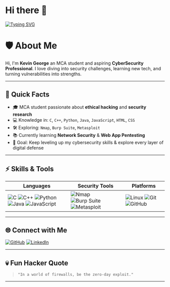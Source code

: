 # Hi there 👋

[![Typing SVG](https://readme-typing-svg.herokuapp.com?color=00FF00&lines=Welcome+to+my+GitHub+lab;Cybersecurity+is+my+playground;Breaking+ethically%2C+building+securely)](https://git.io/typing-svg)

# 🛡️ About Me
Hi, I'm **Kevin George** an MCA student and aspiring **CyberSecurity Professional**. 
I love diving into security challenges, learning new tech, and turning vulnerabilities into strengths.

---

## 📌 Quick Facts
- 🎓 MCA student passionate about **ethical hacking** and **security research**
- 💻 Knowledge in: `C`, `C++`, `Python`, `Java`, `JavaScript`, `HTML`, `CSS`
- 🛠 Exploring: `Nmap`, `Burp Suite`, `Metasploit`
- 📚 Currently learning **Network Security** & **Web App Pentesting**
- 🎯 Goal: Keep leveling up my cybersecurity skills & explore every layer of digital defense

---

## ⚡ Skills & Tools

| Languages | Security Tools | Platforms |
|-----------|---------------|-----------|
| ![C](https://img.shields.io/badge/-C-000?logo=c&logoColor=white) ![C++](https://img.shields.io/badge/-C++-000?logo=c%2B%2B&logoColor=white) ![Python](https://img.shields.io/badge/-Python-000?logo=python) ![Java](https://img.shields.io/badge/-Java-000?logo=java) ![JavaScript](https://img.shields.io/badge/-JavaScript-000?logo=javascript) | ![Nmap](https://img.shields.io/badge/-Nmap-2C2D72?logo=probot) ![Burp Suite](https://img.shields.io/badge/-Burp%20Suite-FF6F00?logo=burpsuite) ![Metasploit](https://img.shields.io/badge/-Metasploit-000?logo=probot) | ![Linux](https://img.shields.io/badge/-Linux-000?logo=linux) ![Git](https://img.shields.io/badge/-Git-000?logo=git) ![GitHub](https://img.shields.io/badge/-GitHub-000?logo=github) |

---


## 🌐 Connect with Me
[![GitHub](https://img.shields.io/badge/-GitHub-181717?logo=github)](https://github.com/Kevingeorge619)
[![LinkedIn](https://img.shields.io/badge/-LinkedIn-0077B5?logo=linkedin)](https://www.linkedin.com/in/kevin-george-90b73b255/)



---

## 💀 Fun Hacker Quote
> `"In a world of firewalls, be the zero-day exploit."`

---
